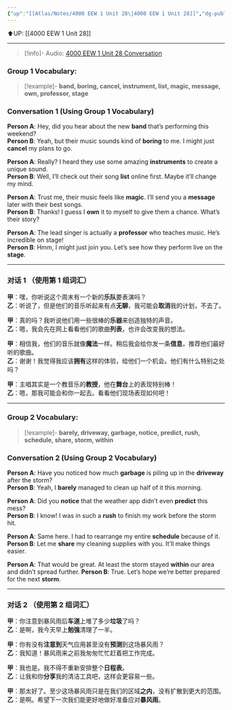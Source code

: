 ```yaml
---
{"up":"[[Atlas/Notes/4000 EEW 1 Unit 28\|4000 EEW 1 Unit 28]]","dg-publish":true,"permalink":"/atlas/notes/4000-eew-1-unit-28-conversation/","dgPassFrontmatter":true}
---
```


⬆️UP: [[4000 EEW 1 Unit 28]]

---

> [!info]- Audio: [4000 EEW 1 Unit 28 Conversation](https://drive.google.com/file/d/1esz7YIJ8ip_y_GPDWZvWtu2s5vHpFbJx/view?usp=drive_link)
### Group 1 Vocabulary:

> [!example]- **band, boring, cancel, instrument, list, magic, message, own, professor, stage**

### Conversation 1 (Using Group 1 Vocabulary)

**Person A**: Hey, did you hear about the new **band** that’s performing this weekend?  
**Person B**: Yeah, but their music sounds kind of **boring** to me. I might just **cancel** my plans to go.

**Person A**: Really? I heard they use some amazing **instruments** to create a unique sound.  
**Person B**: Well, I’ll check out their song **list** online first. Maybe it’ll change my mind.

**Person A**: Trust me, their music feels like **magic**. I’ll send you a **message** later with their best songs.  
**Person B**: Thanks! I guess I **own** it to myself to give them a chance. What’s their story?  

**Person A**: The lead singer is actually a **professor** who teaches music. He’s incredible on stage!  
**Person B**: Hmm, I might just join you. Let’s see how they perform live on the **stage**.

---
### 对话 1 （使用第 1 组词汇）

**甲**：嘿，你听说这个周末有一个新的**乐队**要表演吗？  
**乙**：听说了，但是他们的音乐听起来有点**无聊**，我可能会**取消**我的计划，不去了。

**甲**：真的吗？我听说他们用一些很棒的**乐器**来创造独特的声音。  
**乙**：嗯，我会先在网上看看他们的歌曲**列表**，也许会改变我的想法。

**甲**：相信我，他们的音乐就像**魔法**一样。稍后我会给你发一条**信息**，推荐他们最好听的歌曲。  
**乙**：谢谢！我觉得我应该**拥有**这样的体验，给他们一个机会。他们有什么特别之处吗？  

**甲**：主唱其实是一个教音乐的**教授**，他在**舞台**上的表现特别棒！  
**乙**：嗯，那我可能会和你一起去。看看他们现场表现如何吧！

---
### Group 2 Vocabulary:

> [!example]- **barely, driveway, garbage, notice, predict, rush, schedule, share, storm, within**

### Conversation 2 (Using Group 2 Vocabulary)

**Person A**: Have you noticed how much **garbage** is piling up in the **driveway** after the storm?  
**Person B**: Yeah, I **barely** managed to clean up half of it this morning.

**Person A**: Did you **notice** that the weather app didn’t even **predict** this mess?  
**Person B**: I know! I was in such a **rush** to finish my work before the storm hit.

**Person A**: Same here. I had to rearrange my entire **schedule** because of it.  
**Person B**: Let me **share** my cleaning supplies with you. It’ll make things easier.

**Person A**: That would be great. At least the storm stayed **within** our area and didn’t spread further. 
**Person B**: True. Let’s hope we’re better prepared for the next **storm**.


---

### 对话 2 （使用第 2 组词汇）

**甲**：你注意到暴风雨后**车道**上堆了多少**垃圾**了吗？  
**乙**：是啊，我今天早上**勉强**清理了一半。

**甲**：你有没有**注意到**天气应用甚至没有**预测**到这场暴风雨？  
**乙**：我知道！暴风雨来之前我匆匆忙忙赶着把工作完成。

**甲**：我也是。我不得不重新安排整个**日程表**。  
**乙**：让我和你**分享**我的清洁工具吧，这样会更容易一些。

**甲**：那太好了。至少这场暴风雨只是在我们的区域**之内**，没有扩散到更大的范围。  
**乙**：是啊。希望下一次我们能更好地做好准备应对**暴风雨**。